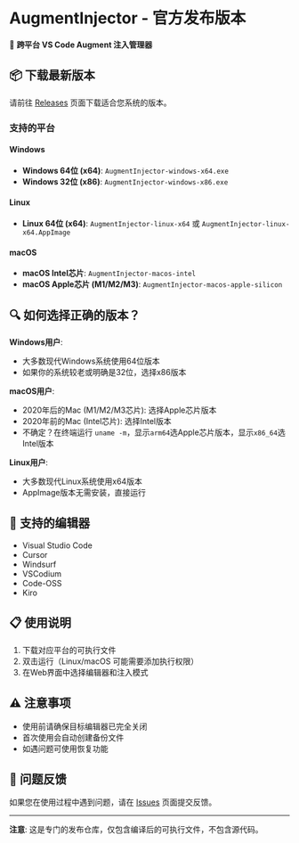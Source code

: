 # AugmentInjector - 官方发布版本

🚀 **跨平台 VS Code Augment 注入管理器**

## 📦 下载最新版本

请前往 [Releases](https://github.com/w457602/augment-dual-releases/releases) 页面下载适合您系统的版本。

### 支持的平台

#### Windows
- **Windows 64位 (x64)**: `AugmentInjector-windows-x64.exe`
- **Windows 32位 (x86)**: `AugmentInjector-windows-x86.exe`

#### Linux  
- **Linux 64位 (x64)**: `AugmentInjector-linux-x64` 或 `AugmentInjector-linux-x64.AppImage`

#### macOS
- **macOS Intel芯片**: `AugmentInjector-macos-intel`
- **macOS Apple芯片 (M1/M2/M3)**: `AugmentInjector-macos-apple-silicon`

## 🔍 如何选择正确的版本？

**Windows用户**:
- 大多数现代Windows系统使用64位版本
- 如果你的系统较老或明确是32位，选择x86版本

**macOS用户**:
- 2020年后的Mac (M1/M2/M3芯片): 选择Apple芯片版本
- 2020年前的Mac (Intel芯片): 选择Intel版本
- 不确定？在终端运行 `uname -m`，显示`arm64`选Apple芯片版本，显示`x86_64`选Intel版本

**Linux用户**:
- 大多数现代Linux系统使用x64版本
- AppImage版本无需安装，直接运行

## 🔧 支持的编辑器

- Visual Studio Code
- Cursor
- Windsurf
- VSCodium
- Code-OSS
- Kiro

## 📋 使用说明

1. 下载对应平台的可执行文件
2. 双击运行（Linux/macOS 可能需要添加执行权限）
3. 在Web界面中选择编辑器和注入模式

## ⚠️ 注意事项

- 使用前请确保目标编辑器已完全关闭
- 首次使用会自动创建备份文件
- 如遇问题可使用恢复功能

## 🐛 问题反馈

如果您在使用过程中遇到问题，请在 [Issues](https://github.com/w457602/augment-dual-releases/issues) 页面提交反馈。

---

**注意**: 这是专门的发布仓库，仅包含编译后的可执行文件，不包含源代码。

